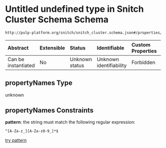 # Untitled undefined type in Snitch Cluster Schema Schema

```txt
http://pulp-platform.org/snitch/snitch_cluster.schema.json#/properties/sram_cfg_fields/propertyNames
```



| Abstract            | Extensible | Status         | Identifiable            | Custom Properties | Additional Properties | Access Restrictions | Defined In                                                                       |
| :------------------ | :--------- | :------------- | :---------------------- | :---------------- | :-------------------- | :------------------ | :------------------------------------------------------------------------------- |
| Can be instantiated | No         | Unknown status | Unknown identifiability | Forbidden         | Allowed               | none                | [snitch_cluster.schema.json*](snitch_cluster.schema.json "open original schema") |

## propertyNames Type

unknown

## propertyNames Constraints

**pattern**: the string must match the following regular expression: 

```regexp
^[A-Za-z_][A-Za-z0-9_]*$
```

[try pattern](https://regexr.com/?expression=%5E%5BA-Za-z\_%5D%5BA-Za-z0-9\_%5D\*%24 "try regular expression with regexr.com")
